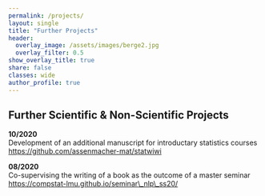 ```yaml
---
permalink: /projects/
layout: single
title: "Further Projects"
header:
  overlay_image: /assets/images/berge2.jpg
  overlay_filter: 0.5
show_overlay_title: true
share: false
classes: wide
author_profile: true  
---
```


Further Scientific & Non-Scientific Projects
---------------

__10/2020__<br/>
Development of an additional manuscript for introductary statistics courses<br/>
<a href="https://github.com/assenmacher-mat/statwiwi" target="_blank">https://github.com/assenmacher-mat/statwiwi</a>

__08/2020__<br/>
Co-supervising the writing of a book as the outcome of a master seminar<br/>
<a href="https://compstat-lmu.github.io/seminar\_nlp\_ss20/" target="_blank">https://compstat-lmu.github.io/seminar\_nlp\_ss20/</a>
